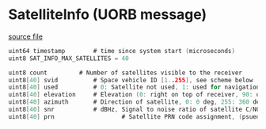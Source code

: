# SatelliteInfo (UORB message)

[source file](https://github.com/PX4/PX4-Autopilot/blob/main/msg/SatelliteInfo.msg)

```c
uint64 timestamp		# time since system start (microseconds)
uint8 SAT_INFO_MAX_SATELLITES = 40

uint8 count			# Number of satellites visible to the receiver
uint8[40] svid	 		# Space vehicle ID [1..255], see scheme below
uint8[40] used			# 0: Satellite not used, 1: used for navigation
uint8[40] elevation		# Elevation (0: right on top of receiver, 90: on the horizon) of satellite
uint8[40] azimuth		# Direction of satellite, 0: 0 deg, 255: 360 deg.
uint8[40] snr			# dBHz, Signal to noise ratio of satellite C/N0, range 0..99, zero when not tracking this satellite.
uint8[40] prn                   # Satellite PRN code assignment, (psuedorandom number SBAS, valid codes are 120-144)

```
